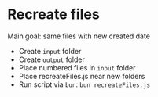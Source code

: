 # Recreate files

Main goal: same files with new created date

- Create `input` folder
- Create `output` folder
- Place numbered files in `input` folder
- Place recreateFiles.js near new folders
- Run script via `bun`: `bun recreateFiles.js`